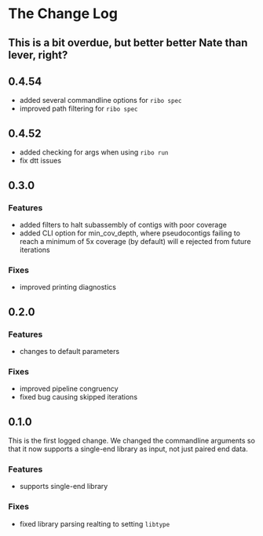 #  The Change Log
This is a bit overdue, but better better Nate than lever, right?
----
## 0.4.54
- added several commandline options for `ribo spec`
- improved path filtering for `ribo spec`

## 0.4.52
- added checking for args when using `ribo run`
- fix dtt issues


## 0.3.0
### Features
- added filters to halt subassembly of contigs with poor coverage
- added CLI option for min_cov_depth, where pseudocontigs failing to reach a minimum of 5x coverage (by default) will e rejected from future iterations

### Fixes
- improved printing diagnostics

## 0.2.0
### Features
- changes to default parameters
### Fixes
- improved pipeline congruency
- fixed bug causing skipped iterations

## 0.1.0
This is the first logged change.  We changed the commandline arguments so that it now supports a single-end library as input, not just paired end data.
### Features
- supports single-end library
### Fixes
- fixed library parsing realting to setting `libtype`
